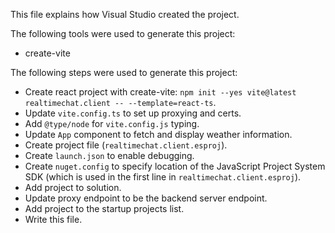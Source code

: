 This file explains how Visual Studio created the project.

The following tools were used to generate this project:
- create-vite

The following steps were used to generate this project:
- Create react project with create-vite: `npm init --yes vite@latest realtimechat.client -- --template=react-ts`.
- Update `vite.config.ts` to set up proxying and certs.
- Add `@type/node` for `vite.config.js` typing.
- Update `App` component to fetch and display weather information.
- Create project file (`realtimechat.client.esproj`).
- Create `launch.json` to enable debugging.
- Create `nuget.config` to specify location of the JavaScript Project System SDK (which is used in the first line in `realtimechat.client.esproj`).
- Add project to solution.
- Update proxy endpoint to be the backend server endpoint.
- Add project to the startup projects list.
- Write this file.
